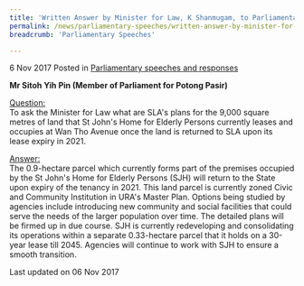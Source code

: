 ```yaml
---
title: 'Written Answer by Minister for Law, K Shanmugam, to Parliamentary Question on Plans for SLA Land at Wan Tho Avenue'
permalink: /news/parliamentary-speeches/written-answer-by-minister-for-law--k-shanmugam--to-parliamentar7
breadcrumb: 'Parliamentary Speeches'

---
```




6 Nov 2017 Posted in [Parliamentary speeches and responses](/news/parliamentary-speeches)

**Mr Sitoh Yih Pin (Member of Parliament for Potong Pasir)**

<u>Question:</u>  
To ask the Minister for Law what are SLA's plans for the 9,000 square metres of land that St John's Home for Elderly Persons currently leases and occupies at Wan Tho Avenue once the land is returned to SLA upon its lease expiry in 2021.


<u>Answer:</u>  
The 0.9-hectare parcel which currently forms part of the premises occupied by the St John's Home for Elderly Persons (SJH) will return to the State upon expiry of the tenancy in 2021. This land parcel is currently zoned Civic and Community Institution in URA's Master Plan. Options being studied by agencies include introducing new community and social facilities that could serve the needs of the larger population over time. The detailed plans will be firmed up in due course. SJH is currently redeveloping and consolidating its operations within a separate 0.33-hectare parcel that it holds on a 30-year lease till 2045. Agencies will continue to work with SJH to ensure a smooth transition.


<p class="right-side-updated">Last updated on 06 Nov 2017</p>



